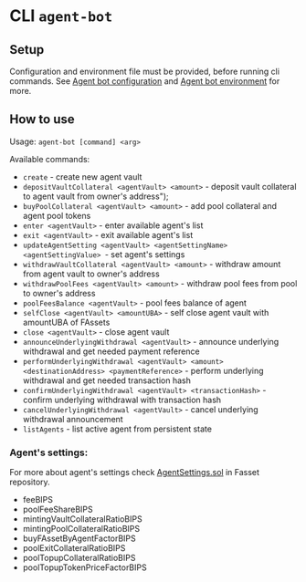 # CLI `agent-bot`

## Setup

Configuration and environment file must be provided, before running cli commands. See [Agent bot configuration](./config.md#agent-bot-configuration-file) and [Agent bot environment](./config.md#agent-bot-environment-file) for more.

## How to use

Usage: `agent-bot [command] <arg>`

Available commands:

* `create` - create new agent vault
* `depositVaultCollateral <agentVault> <amount>` - deposit vault collateral to agent vault from owner's address");
* `buyPoolCollateral <agentVault> <amount>` - add pool collateral and agent pool tokens
* `enter <agentVault>` - enter available agent's list
* `exit <agentVault>` - exit available agent's list
* `updateAgentSetting <agentVault> <agentSettingName> <agentSettingValue> `- set agent's settings
* `withdrawVaultCollateral <agentVault> <amount>` - withdraw amount from agent vault to owner's address
* `withdrawPoolFees <agentVault> <amount>` - withdraw pool fees from pool to owner's address
* `poolFeesBalance <agentVault>` - pool fees balance of agent
* `selfClose <agentVault> <amountUBA>` - self close agent vault with amountUBA of FAssets
* `close <agentVault>` - close agent vault
* `announceUnderlyingWithdrawal <agentVault>` - announce underlying withdrawal and get needed payment reference
* `performUnderlyingWithdrawal <agentVault> <amount> <destinationAddress> <paymentReference>` - perform underlying withdrawal and get needed transaction hash
* `confirmUnderlyingWithdrawal <agentVault> <transactionHash>` - confirm underlying withdrawal with transaction hash
* `cancelUnderlyingWithdrawal <agentVault>` - cancel underlying withdrawal announcement
* `listAgents` - list active agent from persistent state



### Agent's settings:

For more about agent's settings check [AgentSettings.sol](https://gitlab.com/flarenetwork/fasset/-/blob/main/contracts/userInterfaces/data/AgentSettings.sol) in Fasset repository.

*   feeBIPS
*   poolFeeShareBIPS
*   mintingVaultCollateralRatioBIPS
*   mintingPoolCollateralRatioBIPS
*   buyFAssetByAgentFactorBIPS
*   poolExitCollateralRatioBIPS
*   poolTopupCollateralRatioBIPS
*   poolTopupTokenPriceFactorBIPS
